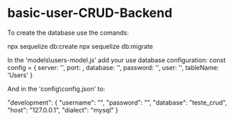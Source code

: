 # basic-user-CRUD-Backend

To create the database use the comands:

npx sequelize db:create
npx sequelize db:migrate

In the 'models\users-model.js' add your use database configuration:
const config = {
    server: '',
    port: ,
    database: '',
    password: '',
    user: '',
    tableName: 'Users'
}

And in the 'config\config.json' to:

"development": {
    "username": "",
    "password": "",
    "database": "teste_crud",
    "host": "127.0.0.1",
    "dialect": "mysql"
}


